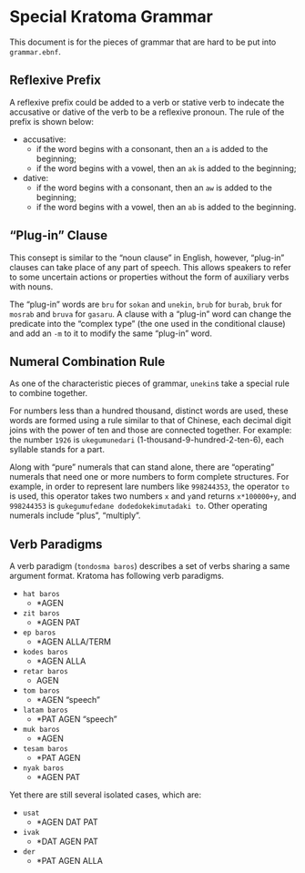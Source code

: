 # Special Kratoma Grammar

This document is for the pieces of grammar that are hard to be put into `grammar.ebnf`.

## Reflexive Prefix

A reflexive prefix could be added to a verb or stative verb to indecate the accusative or dative of the verb to be a reflexive pronoun. The rule of the prefix is shown below:

- accusative:
  - if the word begins with a consonant, then an `a` is added to the beginning;
  - if the word begins with a vowel, then an `ak` is added to the beginning;
- dative:
  - if the word begins with a consonant, then an `aw` is added to the beginning;
  - if the word begins with a vowel, then an `ab` is added to the beginning.

## “Plug-in” Clause

This consept is similar to the “noun clause” in English, however, “plug-in” clauses can take place of any part of speech. This allows speakers to refer to some uncertain actions or properties without the form of auxiliary verbs with nouns.

The “plug-in” words are `bru` for `sokan` and `unekin`, `brub` for `burab`, `bruk` for `mosrab` and `bruva` for `gasaru`. A clause with a “plug-in” word can change the predicate into the “complex type” (the one used in the conditional clause) and add an `-m` to it to modify the same “plug-in” word.

## Numeral Combination Rule

As one of the characteristic pieces of grammar, `unekin`s take a special rule to combine together.

For numbers less than a hundred thousand, distinct words are used, these words are formed using a rule similar to that of Chinese, each decimal digit joins with the power of ten and those are connected together. For example: the number `1926` is `ukegumunedari` (1-thousand-9-hundred-2-ten-6), each syllable stands for a part.

Along with “pure” numerals that can stand alone, there are “operating” numerals that need one or more numbers to form complete structures. For example, in order to represent lare numbers like `998244353`, the operator `to` is used, this operator takes two numbers `x` and `y`and returns `x*100000+y`, and `998244353` is `gukegumufedane dodedokekimutadaki to`. Other operating numerals include “plus”, “multiply”.

## Verb Paradigms

A verb paradigm (`tondosma baros`) describes a set of verbs sharing a same argument format. Kratoma has following verb paradigms.

- `hat baros`
  - \*AGEN
- `zit baros`
  - \*AGEN PAT
- `ep baros`
  - \*AGEN ALLA/TERM
- `kodes baros`
  - \*AGEN ALLA
- `retar baros`
  - AGEN
- `tom baros`
  - \*AGEN “speech”
- `latam baros`
  - \*PAT AGEN “speech”
- `muk baros`
  - \*AGEN
- `tesam baros`
  - \*PAT AGEN
- `nyak baros`
  - \*AGEN PAT

Yet there are still several isolated cases, which are:

- `usat`
  - \*AGEN DAT PAT
- `ivak`
  - \*DAT AGEN PAT
- `der`
  - \*PAT AGEN ALLA
